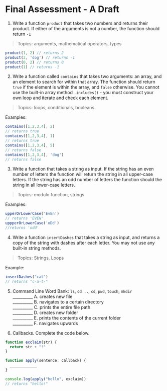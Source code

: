 # Final Assessment - A Draft

1. Write a function `product` that takes two numbers and returns their product. If either of the arguments is not a number, the function should return `-1`

> Topics: arguments, mathematical operators, types

```js
product(1, 2) // returns 2
product(3, 'dog') // returns -1
product(0, 2) // returns 0
product(1) // returns -1
```

2. Write a function called `contains` that takes two arguments: an array, and an element to search for within that array. The function should return `true` if the element is within the array, and `false` otherwise. You cannot use the built-in array method `.includes()` - you must construct your own loop and iterate and check each element.

> Topics: loops, conditionals, booleans

Examples:

```javascript
contains([1,2,3,4], 2)
// returns true
contains([1,2,3,4], 1)
// returns true
contains([1,2,3,4], 5)
// returns false
contains([1,2,3,4], 'dog')
// returns false
```

3. Write a function that takes a string as input. If the string has an even number of letters the function will  return the string in all upper-case letters. If the string has an odd number of letters the function should the string in all lower-case letters.

> Topics: modulo function, strings

Examples:

```js
upperOrLowerCase('EvEn')
// returns 'EVEN'
uppperOrLowerCase('oDd')
//returns 'odd'
```

4. Write a function `insertDashes` that takes a string as input, and returns a copy of the string with dashes after each letter. You may not use any built-in string methods.

> Topics: Strings, Loops

Example:

```js
insertDashes("cat")
// returns "c-a-t-"
```

5. Command Line
Word Bank: `ls`, `cd ..`, `cd`, `pwd`, `touch`, `mkdir` <br>
__________ A. creates new file <br>
__________ B. navigates to a certain directory <br>
__________ C. prints the entire file path <br>
__________ D. creates new folder <br>
__________ E. prints the contents of the current folder <br>
__________ F. navigates upwards <br>

6. Callbacks. Complete the code below.

```js
function exclaim(str) {
  return str + "!"
}

function apply(sentence, callback) {
  ____________
}

console.log(apply("hello", exclaim))
// returns "hello!"
```